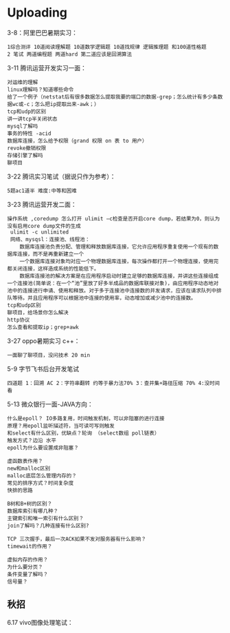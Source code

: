 # Uploading
3-8：阿里巴巴暑期实习：  

	1综合测评 10道阅读理解题 10道数学逻辑题 10道找规律 逻辑推理题 和100道性格题  
	2 笔试 两道编程题 两道hard 第二道应该是回溯算法 
	
3-11 腾讯运营开发实习一面： 
	
	对运维的理解  
	linux理解吗？知道哪些命令  
	给了一个例子（netstat后有很多数据怎么提取我要的端口的数据-grep；怎么统计有多少条数据wc或-c；怎么把ip提取出来-awk；）  
	tcp和udp的区别  
	讲一讲tcp半关闭状态  
	mysql了解吗  
	事务的特性 -acid  
	数据库连接，怎么给予权限（grand 权限 on 表 to 用户）  
	revoke撤销权限  
	存储引擎了解吗  
	聊项目  
	
3-22 腾讯实习笔试（据说只作为参考）：

	5题ac1道半 难度:中等和困难 
	
3-23 腾讯运营开发二面：

	操作系统 ,coredump 怎么打开 ulimit –c检查是否开启core dump，若结果为0，则认为没有启用core dump文件的生成  
	 ulimit -c unlimited  
	 网络、mysqsl：连接池、线程池：
		数据库连接池负责分配、管理和释放数据库连接，它允许应用程序重复使用一个现有的数据库连接，而不是再重新建立一个  
		一个数据库连接对象均对应一个物理数据库连接，每次操作都打开一个物理连接，使用完都关闭连接，这样造成系统的性能低下。  
		数据库连接池的解决方案是在应用程序启动时建立足够的数据库连接，并讲这些连接组成一个连接池(简单说：在一个“池”里放了好多半成品的数据库联接对象)，由应用程序动态地对池中的连接进行申请、使用和释放。对于多于连接池中连接数的并发请求，应该在请求队列中排队等待。并且应用程序可以根据池中连接的使用率，动态增加或减少池中的连接数。
	tcp和udp区别  
	聊项目，给场景你怎么解决
	http协议
	怎么查看和提取ip；grep+awk
	
3-27 oppo暑期实习 c++：

	一面聊了聊项目，没问技术 20 min

5-9 字节飞书后台开发笔试

	四道题 1：回溯 AC 2：字符串翻转 约等于暴力法70% 3：查并集+路径压缩 70% 4:没时间看
	
5-13 微众银行一面-JAVA方向：
		
	什么是epoll？ IO多路复用，时间触发机制，可以非阻塞的进行连接
	原理？用epoll监听描述符，当可读可写则触发
	和select有什么区别，优缺点？轮询 （select数组 poll链表）
	触发方式？边沿 水平
	epoll为什么要设置成非阻塞？
		
	虚函数表作用？
	new和malloc区别
	malloc底层怎么管理内存的？
	常见的排序方式？时间复杂度
	快排的思路
		
	B树和B+树的区别？
	数据库索引有哪几种？
	主键索引和唯一索引有什么区别？
	join了解吗？几种连接有什么区别?
		
	TCP 三次握手，最后一次ACK如果不发对服务器有什么影响？
	timewait的作用？
		
	虚拟内存的作用？
	为什么要分页？
	条件变量了解吗？
	信号量？

## 秋招

6.17 vivo图像处理笔试：

	
